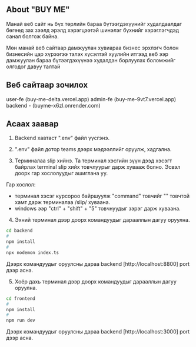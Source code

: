 ## About "BUY ME"

Манай веб сайт нь бүх төрлийн бараа бүтээгдэхүүнийг худалдаалдаг бөгөөд зах зээлд эрэлд хэрэгцээтэй шинэлэг бүхнийг хэрэглэгчдэд санал болгож байна.

Мөн манай веб сайтаар дамжуулан хувиараа бизнес эрхлэгч болон бизнесийн цар хүрээгээ тэлэх хүсэлтэй хуулийн итгээд веб ээр дамжуулан бараа бүтээгдэхүүнээ худалдан борлуулах боломжийг олгодог давуу талтай


## Веб сайтаар зочилох

user-fe (buy-me-delta.vercel.app)
admin-fe (buy-me-9vt7.vercel.app)
backend - (buyme-x6zl.onrender.com)


## Асаах заавар

1. Backend хавтаст ".env" файл үүсгэнэ.

2. ".env" файл дотор teams дээрх мэдээллийг оруулж, хадгална.

3. Терминалаа slip хийнэ. Та терминал хэсгийн зүүн дээд хэсэгт байрлах terminal slip хийх товчлуурыг дарж хувааж болно. Эсвэл доорх гар хослолуудыг ашиглана уу.

Гар хослол:
- терминал хэсэг курсороо байршуулж "command" товчийг "\" товчтой хамт дарж терминалаа /slip/ хуваана.
- windows ээр "ctrl" + "shift" + "5" товчнуудыг зэрэг дарж хуваана.

4. Эхний терминал дээр доорх командуудыг дарааллын дагуу оруулна.

```zsh
cd backend
#
npm install
#
npx nodemon index.ts
```
Дээрх командуудыг оруулсны дараа backend [http://localhost:8800] port дээр асна.

5. Хоёр дахь терминал дээр доорх командуудыг дарааллын дагуу оруулна.

```zsh
cd frontend
#
npm install
#
npm run dev
```

Дээрх командуудыг оруулсны дараа backend [http://localhost:3000] port дээр асна.


